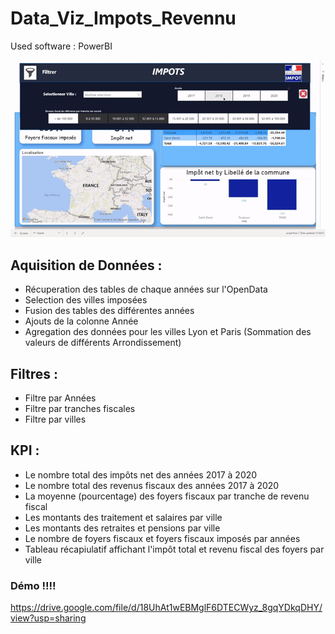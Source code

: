 # Data_Viz_Impots_Revennu

Used software : PowerBI

![Alt Text](demo.gif)

## Aquisition de Données :

- Récuperation des tables de chaque années sur l'OpenData
- Selection des villes imposées
- Fusion des tables des différentes années
- Ajouts de la colonne Année
- Agregation des données pour les villes Lyon et Paris (Sommation des valeurs de différents Arrondissement)


## Filtres :

- Filtre par Années
- Filtre par tranches fiscales
- Filtre par villes


## KPI :

- Le nombre total des impôts net des années 2017 à 2020
- Le nombre total des revenus fiscaux des années 2017 à 2020
- La moyenne (pourcentage) des foyers fiscaux par tranche de revenu fiscal 
- Les montants des traitement et salaires par ville
- Les montants des retraites et pensions par ville 
- Le nombre de foyers fiscaux et foyers fiscaux imposés par années 
- Tableau récapiulatif affichant l'impôt total et revenu fiscal des foyers par ville 




### Démo !!!!

https://drive.google.com/file/d/18UhAt1wEBMglF6DTECWyz_8gqYDkqDHY/view?usp=sharing
